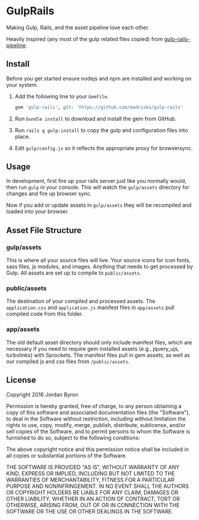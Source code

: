GulpRails
=========

Making Gulp, Rails, and the asset pipeline love each other.

Heavily inspired (any most of the gulp related files copied) from
[gulp-rails-pipeline](gulp-rails-pipeline).

## Install

Before you get started ensure nodejs and npm are installed and working on
your system.

1. Add the following line to your `Gemfile`.

    ```ruby
    gem 'gulp-rails', git: 'https://github.com/madriska/gulp-rails'
    ```

2. Run `bundle install` to download and install the gem from GitHub.

3. Run `rails g gulp:install` to copy the gulp and configuration files
   into place.

4. Edit `gulp/config.js` so it reflects the appropriate proxy for browsersync.

## Usage

In development, first fire up your rails server just like you normally would,
then run `gulp` in your console. This will watch the `gulp/assets` directory for
changes and fire up browser sync.

Now if you add or update assets in `gulp/assets` they will be recompiled and
loaded into your browser.

## Asset File Structure

### gulp/assets

This is where all your source files will live. Your source icons for icon fonts,
sass files, js modules, and images. Anything that needs to get processed by
Gulp. All assets are set up to compile to `public/assets`.

### public/assets

The destination of your compiled and processed assets. The `application.css` and
`application.js` manifest files in `app/assets` pull compiled code from this
folder.

### app/assets

The old default asset directory should only include manifest files, which are
necessary if you need to require gem installed assets (e.g., jquery_ujs,
turbolinks) with Sprockets. The manifest files pull in gem assets, as well as
our compiled js and css files from `/public/assets`.

## License

Copyright 2016 Jordan Byron

Permission is hereby granted, free of charge, to any person obtaining
a copy of this software and associated documentation files (the
"Software"), to deal in the Software without restriction, including
without limitation the rights to use, copy, modify, merge, publish,
distribute, sublicense, and/or sell copies of the Software, and to
permit persons to whom the Software is furnished to do so, subject to
the following conditions:

The above copyright notice and this permission notice shall be
included in all copies or substantial portions of the Software.

THE SOFTWARE IS PROVIDED "AS IS", WITHOUT WARRANTY OF ANY KIND,
EXPRESS OR IMPLIED, INCLUDING BUT NOT LIMITED TO THE WARRANTIES OF
MERCHANTABILITY, FITNESS FOR A PARTICULAR PURPOSE AND
NONINFRINGEMENT. IN NO EVENT SHALL THE AUTHORS OR COPYRIGHT HOLDERS BE
LIABLE FOR ANY CLAIM, DAMAGES OR OTHER LIABILITY, WHETHER IN AN ACTION
OF CONTRACT, TORT OR OTHERWISE, ARISING FROM, OUT OF OR IN CONNECTION
WITH THE SOFTWARE OR THE USE OR OTHER DEALINGS IN THE SOFTWARE.

[gulp-rails-pipeline]: https://github.com/vigetlabs/gulp-rails-pipeline
